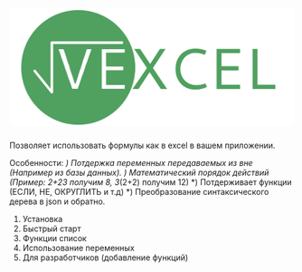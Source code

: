 <h1 align="center">
  <img src="./logo.png" alt="vexcel">

</h1>


 Позволяет  использовать формулы как в excel в вашем приложении. 

 Особенности: 
   *) Потдержка переменных передаваемых из вне (Например из базы данных). 
   *) Математический порядок действий (Пример: 2+2*3 получим 8, 3*(2+2) получим 12) 
   *) Потдерживает функции  (ЕСЛИ, НЕ, ОКРУГЛИТЬ и т.д) 
   *) Преобразование синтаксического дерева в  json  и обратно. 
 

1) Установка
2) Быстрый старт
4) Функции список
5) Использование переменных
6) Для разработчиков (добавление функций) 

